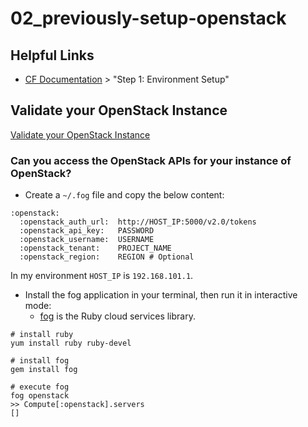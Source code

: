 # 02_previously-setup-openstack

## Helpful Links

- [CF Documentation](https://docs.cloudfoundry.org/deploying/openstack/index.html) > "Step 1: Environment Setup"


## Validate your OpenStack Instance

[Validate your OpenStack Instance](https://docs.cloudfoundry.org/deploying/openstack/validate_openstack.html)


### Can you access the OpenStack APIs for your instance of OpenStack?

- Create a `~/.fog` file and copy the below content:

```
:openstack:
  :openstack_auth_url:  http://HOST_IP:5000/v2.0/tokens
  :openstack_api_key:   PASSWORD
  :openstack_username:  USERNAME
  :openstack_tenant:    PROJECT_NAME
  :openstack_region:    REGION # Optional
```

In my environment `HOST_IP` is `192.168.101.1`.


- Install the fog application in your terminal, then run it in interactive mode:
  - [fog](https://github.com/fog/fog) is the Ruby cloud services library.

```
# install ruby
yum install ruby ruby-devel

# install fog
gem install fog

# execute fog
fog openstack
>> Compute[:openstack].servers
[]
```
